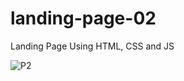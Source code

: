 # landing-page-02
<p>Landing Page Using HTML, CSS and JS</p>


![P2](https://user-images.githubusercontent.com/56519178/148240701-8ddb040e-725a-4557-a790-ced338f4c67d.jpg)
